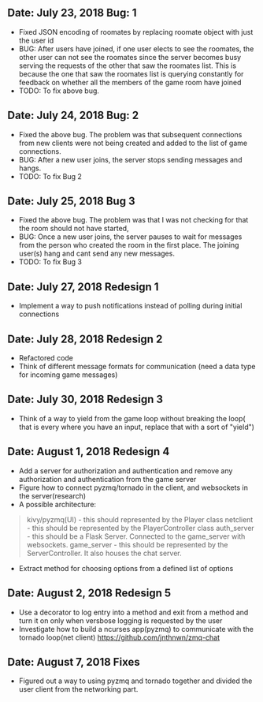 Date: July 23, 2018	Bug: 1
--------------------------------

- Fixed JSON encoding of roomates by replacing roomate object with just the 
user id
- BUG: After users have joined, if one user elects to see the roomates, 
the other user can not see the roomates since the server becomes busy
serving the requests of the other that saw the roomates list. This is 
because the one that saw the roomates list is querying constantly for
feedback on whether all the members of the game room have joined
- TODO: To fix above bug.

Date: July 24, 2018	Bug: 2 
---------------------------------

- Fixed the above bug. The problem was that subsequent connections from 
new clients were not being created and added to the list of game connections.
- BUG: After a new user joins, the server stops sending messages and hangs.
- TODO: To fix Bug 2

Date: July 25, 2018	Bug 3
----------------------------------

- Fixed the above bug. The problem was that I was not checking for that
the room should not have started,
- BUG: Once a new user joins, the server pauses to wait for messages from the
person who created the room in the first place. The joining user(s) hang and 
cant send any new messages.
- TODO: To fix Bug 3

Date: July 27, 2018 	Redesign 1
----------------------------------

- Implement a way to push notifications instead of polling
during initial connections

Date: July 28, 2018	Redesign 2
----------------------------------

- Refactored code
- Think of different message formats for communication
(need a data type for incoming game messages)


Date: July 30, 2018	Redesign 3
----------------------------------

- Think of a way to yield from the game loop without breaking 
the loop( that is every where you have an input, replace that 
with a sort of "yield")

Date: August 1, 2018	Redesign 4
-----------------------------------

- Add a server for authorization and authentication and 
remove any authorization and authentication from the game 
server
- Figure how to connect pyzmq/tornado in the client, 
and websockets in the server(research)
- A possible architecture: 

> kivy/pyzmq(UI) - this should represented by the Player class
> netclient - this should be represented by the PlayerController class
> auth_server - this should be a Flask Server. Connected to the 
game_server with websockets. 
> game_server - this should be represented by the ServerController.
It also houses the chat server.

- Extract method for choosing options from a defined list of options

Date: August 2, 2018 	Redesign 5
-----------------------------------

- Use a decorator to log entry into a method and exit from a method
and turn it on only when versbose logging is requested by the user
- Investigate how to build a ncurses app(pyzmq) to communicate with the
tornado loop(net client) https://github.com/jnthnwn/zmq-chat

Date: August 7, 2018	Fixes
-----------------------------------

- Figured out a way to using pyzmq and tornado together and 
divided the user client from the networking part.

